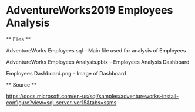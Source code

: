 # AdventureWorks2019 Employees Analysis

** Files **

AdventureWorks Employees.sql - Main file used for analysis of Employees

AdventureWorks Employees Analysis.pbix - Employees Analysis Dashboard

Employees Dashboard.png - Image of Dashboard

** Source **

https://docs.microsoft.com/en-us/sql/samples/adventureworks-install-configure?view=sql-server-ver15&tabs=ssms
